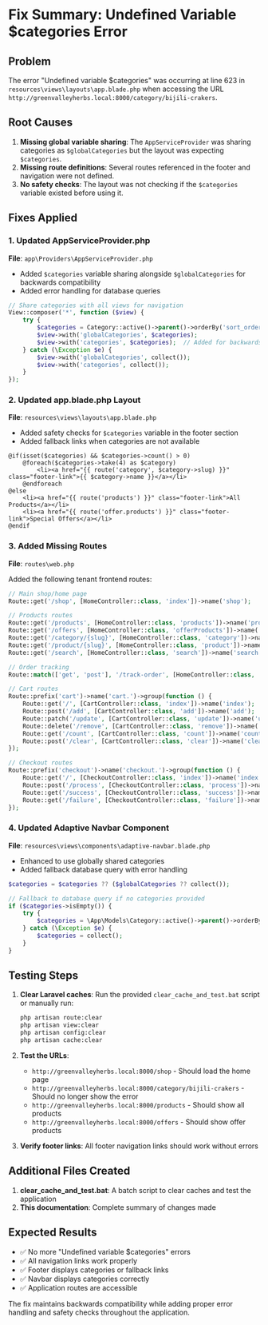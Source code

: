 # Fix Summary: Undefined Variable $categories Error

## Problem
The error "Undefined variable $categories" was occurring at line 623 in `resources\views\layouts\app.blade.php` when accessing the URL `http://greenvalleyherbs.local:8000/category/bijili-crakers`.

## Root Causes
1. **Missing global variable sharing**: The `AppServiceProvider` was sharing categories as `$globalCategories` but the layout was expecting `$categories`.
2. **Missing route definitions**: Several routes referenced in the footer and navigation were not defined.
3. **No safety checks**: The layout was not checking if the `$categories` variable existed before using it.

## Fixes Applied

### 1. Updated AppServiceProvider.php
**File**: `app\Providers\AppServiceProvider.php`

- Added `$categories` variable sharing alongside `$globalCategories` for backwards compatibility
- Added error handling for database queries

```php
// Share categories with all views for navigation
View::composer('*', function ($view) {
    try {
        $categories = Category::active()->parent()->orderBy('sort_order')->get();
        $view->with('globalCategories', $categories);
        $view->with('categories', $categories);  // Added for backwards compatibility
    } catch (\Exception $e) {
        $view->with('globalCategories', collect());
        $view->with('categories', collect());
    }
});
```

### 2. Updated app.blade.php Layout
**File**: `resources\views\layouts\app.blade.php`

- Added safety checks for `$categories` variable in the footer section
- Added fallback links when categories are not available

```blade
@if(isset($categories) && $categories->count() > 0)
    @foreach($categories->take(4) as $category)
        <li><a href="{{ route('category', $category->slug) }}" class="footer-link">{{ $category->name }}</a></li>
    @endforeach
@else
    <li><a href="{{ route('products') }}" class="footer-link">All Products</a></li>
    <li><a href="{{ route('offer.products') }}" class="footer-link">Special Offers</a></li>
@endif
```

### 3. Added Missing Routes
**File**: `routes\web.php`

Added the following tenant frontend routes:

```php
// Main shop/home page
Route::get('/shop', [HomeController::class, 'index'])->name('shop');

// Products routes
Route::get('/products', [HomeController::class, 'products'])->name('products');
Route::get('/offers', [HomeController::class, 'offerProducts'])->name('offer.products');
Route::get('/category/{slug}', [HomeController::class, 'category'])->name('category');
Route::get('/product/{slug}', [HomeController::class, 'product'])->name('product');
Route::get('/search', [HomeController::class, 'search'])->name('search');

// Order tracking
Route::match(['get', 'post'], '/track-order', [HomeController::class, 'trackOrder'])->name('track.order');

// Cart routes
Route::prefix('cart')->name('cart.')->group(function () {
    Route::get('/', [CartController::class, 'index'])->name('index');
    Route::post('/add', [CartController::class, 'add'])->name('add');
    Route::patch('/update', [CartController::class, 'update'])->name('update');
    Route::delete('/remove', [CartController::class, 'remove'])->name('remove');
    Route::get('/count', [CartController::class, 'count'])->name('count');
    Route::post('/clear', [CartController::class, 'clear'])->name('clear');
});

// Checkout routes
Route::prefix('checkout')->name('checkout.')->group(function () {
    Route::get('/', [CheckoutController::class, 'index'])->name('index');
    Route::post('/process', [CheckoutController::class, 'process'])->name('process');
    Route::get('/success', [CheckoutController::class, 'success'])->name('success');
    Route::get('/failure', [CheckoutController::class, 'failure'])->name('failure');
});
```

### 4. Updated Adaptive Navbar Component
**File**: `resources\views\components\adaptive-navbar.blade.php`

- Enhanced to use globally shared categories
- Added fallback database query with error handling

```php
$categories = $categories ?? ($globalCategories ?? collect());

// Fallback to database query if no categories provided
if ($categories->isEmpty()) {
    try {
        $categories = \App\Models\Category::active()->parent()->orderBy('sort_order')->get();
    } catch (\Exception $e) {
        $categories = collect();
    }
}
```

## Testing Steps

1. **Clear Laravel caches**: Run the provided `clear_cache_and_test.bat` script or manually run:
   ```bash
   php artisan route:clear
   php artisan view:clear
   php artisan config:clear
   php artisan cache:clear
   ```

2. **Test the URLs**:
   - `http://greenvalleyherbs.local:8000/shop` - Should load the home page
   - `http://greenvalleyherbs.local:8000/category/bijili-crakers` - Should no longer show the error
   - `http://greenvalleyherbs.local:8000/products` - Should show all products
   - `http://greenvalleyherbs.local:8000/offers` - Should show offer products

3. **Verify footer links**: All footer navigation links should work without errors

## Additional Files Created

1. **clear_cache_and_test.bat**: A batch script to clear caches and test the application
2. **This documentation**: Complete summary of changes made

## Expected Results

- ✅ No more "Undefined variable $categories" errors
- ✅ All navigation links work properly
- ✅ Footer displays categories or fallback links
- ✅ Navbar displays categories correctly
- ✅ Application routes are accessible

The fix maintains backwards compatibility while adding proper error handling and safety checks throughout the application.
